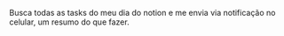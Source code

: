 Busca todas as tasks do meu dia do notion e me envia via notificação no celular, um resumo do que fazer.
